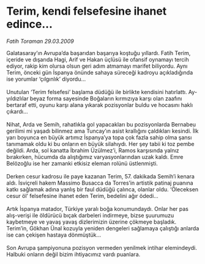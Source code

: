 # Terim, kendi felsefesine ihanet edince…

*Fatih Toraman 29.03.2009*

<div class="taraf_structure_2col_1zq">
<div class="margen_n">



 <p>Galatasaray’ın Avrupa’da başarıdan başarıya koştuğu yıllardı. Fatih Terim, içeride ve dışarıda Hagi, Arif ve Hakan üçlüsü ile ofansif oynamayı tercih ediyor, rakip kim olursa olsun geri adım atmamayı marifet biliyordu. Aynı Terim, önceki gün İspanya önünde sahaya süreceği kadroyu açıkladığında ise yorumlar ‘çılgınlık’ diyordu… <br/><br/>Unutulan ‘Terim felsefesi’ başlama düdüğü ile birlikte kendisini hatırlattı. Ay-yıldızlılar beyaz forma sayesinde Boğaların kırmızıya karşı olan zaafını bertaraf etti, oyunu karşı alana yıkarak pozisyonlar buldu ve hocasını haklı çıkardı… <br/><br/>Nihat, Arda ve Semih, rahatlıkla gol yapacakları bu pozisyonlarda Bernabeu gerilimi mi yaşadı bilinmez ama Tuncay’ın asist krallığını çaldıkları kesindi. İlk yarı boyunca en büyük artımız İspanya’ya topa çok fazla sahip olma şansı tanımamak oldu ki bu onların en büyük silahıydı. Her şey tabii ki toz pembe değildi. Arda, sol kanatta İbrahim Üzülmez’i, Ramos karşısında yalnız bırakırken, hücumda da alıştığımız varyasyonlarından uzak kaldı. Emre Belözoğlu ise her zamanki etkisiz eleman rolünü üstlenmişti. <br/><br/>Derken cesur kadrosu ile paye kazanan Terim, 57. dakikada Semih’i kenara aldı. İsviçreli hakem Massimo Busacca da Torres’in artistik patinaj puanına katkı sağlamak adına yanlış bir faul düdüğü çalınca, olanlar oldu. ‘Öleceksen cesur öl’ felsefesine ihanet eden Terim, bedelini ağır ödedi… <br/><br/>Artık İspanya matador, Türkiye yaralı boğa konumundaydı. Onlar her pas alış-verişi ile öldürücü bıçak darbeleri indirmeye, bizse şuurumuzu kaybetmeye ve yavaş yavaş dizlerimizin üzerine çökmeye başladık. Terim’in, Gökhan Ünal kozuyla yeniden dengeleri sağlamaya çalıştığı anlarda ise can çekişen hastaya dönmüştük… <br/><br/>Son Avrupa şampiyonuna pozisyon vermeden yenilmek intihar elemindeydi. Halbuki onların değil bizim ihtiyacımız vardı puanlara. </p>

<br/>


<div id="taraf_not">
</div>

</div>


</div>
